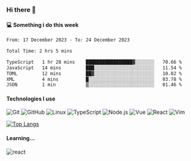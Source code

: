 ### Hi there 👋

#### 💻 Something i do this week

<!--START_SECTION:waka-->

```txt
From: 17 December 2023 - To: 24 December 2023

Total Time: 2 hrs 5 mins

TypeScript   1 hr 28 mins    █████████████████▓░░░░░░░   70.66 %
JavaScript   14 mins         ███░░░░░░░░░░░░░░░░░░░░░░   11.54 %
TOML         12 mins         ██▓░░░░░░░░░░░░░░░░░░░░░░   10.02 %
XML          4 mins          █░░░░░░░░░░░░░░░░░░░░░░░░   03.78 %
JSON         1 min           ▒░░░░░░░░░░░░░░░░░░░░░░░░   01.46 %
```

<!--END_SECTION:waka-->


#### Technologies I use
![Git](https://img.shields.io/badge/-Git-222222?style=flat&logo=git&logoColor=F05032)
![GitHub](https://img.shields.io/badge/-GitHub-181717?style=flat&logo=github)
![Linux](https://img.shields.io/badge/-Linux-222222?style=flat&logo=linux&logoColor=FCC624)
![TypeScript](https://img.shields.io/badge/-TypeScript-000000?style=flat&logo=typescript)
![Node.js](https://img.shields.io/badge/-Node.js-222222?style=flat&logo=node.js&logoColor=339933)
![Vue](https://img.shields.io/badge/-Vue-222222?style=flat&logo=Vue.js&logoColor=4FC08D)
![React](https://img.shields.io/badge/-React-222222?style=flat&logo=React&logoColor=blue)
![Vim](https://img.shields.io/badge/-Vim-222222?style=flat&logo=Vim&logoColor=green)

[![Top Langs](https://github-readme-stats.vercel.app/api/top-langs/?username=GodlessLiu&layout=compact)](https://github.com/anuraghazra/github-readme-stats)
#### Learning...
![react](https://img.shields.io/badge/react-18-blue.svg)

